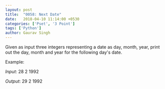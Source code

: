 ```yaml
---
layout: post
title:  "0058: Next Date"
date:   2018-04-10 11:14:00 +0530
categories: ['Pset', '3 Point']
tags: ['Python']
author: Gaurav Singh
---
```

Given as input three integers representing a date as day, month, year, print out the day, month and year for the following day's date.

Example:

_Input_:
28 2 1992

_Output_:
29 2 1992
